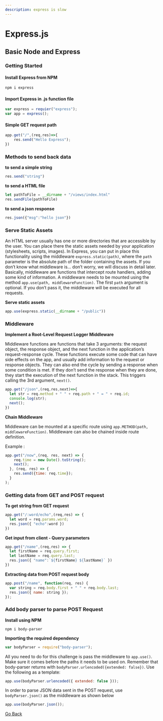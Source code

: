 ```yaml
---
description: express is slow
---
```


# Express.js

## Basic Node and Express

### Getting Started

#### Install Express from NPM

```bash
npm i express
```

#### Import Express in .js function file

```javascript
var express = requier("express");
var app = express();
```

#### Simple GET request path

```javascript
app.get("/",(req,res)=>{
    res.send("Hello Express");
})
```

### Methods to send back data

**to send a simple string**

```javascript
res.send("string")
```

**to send a HTML file**

```javascript
let pathToFile = __dirname + "/views/index.html"
res.sendFile(pathToFile)
```

**to send a json response**

```javascript
res.json({"msg":"hello json"})
```

### Serve Static Assets

An HTML server usually has one or more directories that are accessible by the user. You can place there the static assets needed by your application \(stylesheets, scripts, images\). In Express, you can put in place this functionality using the middleware `express.static(path)`, where the `path` parameter is the absolute path of the folder containing the assets. If you don’t know what middleware is... don’t worry, we will discuss in detail later. Basically, middleware are functions that intercept route handlers, adding some kind of information. A middleware needs to be mounted using the method `app.use(path, middlewareFunction)`. The first `path` argument is optional. If you don’t pass it, the middleware will be executed for all requests.

**Serve static assets**

```javascript
app.use(express.static(__dirname + "/public"))
```

### Middleware

**Implement a Root-Level Request Logger Middleware**

Middleware functions are functions that take 3 arguments: the request object, the response object, and the next function in the application’s request-response cycle. These functions execute some code that can have side effects on the app, and usually add information to the request or response objects. They can also end the cycle by sending a response when some condition is met. If they don’t send the response when they are done, they start the execution of the next function in the stack. This triggers calling the 3rd argument, `next()`.

```javascript
app.get("/json",(req,res,next)=>{
  let str = req.method + " " + req.path + " = " + req.id;
  console.log(str);
  next();
})
```

**Chain Middleware**

Middleware can be mounted at a specific route using `app.METHOD(path, middlewareFunction)`. Middleware can also be chained inside route definition.

Example :

```javascript
app.get("/now",(req, res, next) => {
    req.time = new Date().toString();
    next();
  }, (req, res) => {
    res.send({time: req.time});
  }
);
```

### Getting data from GET and POST request

**To get string from GET request**

```javascript
app.get("/:word/echo",(req,res) => {
  let word = req.params.word;
  res.json({ "echo":word })
})
```

**Get input from client - Query parameters**

```javascript
app.get("/name",(req,res) => {
  let firstName = req.query.first;
  let lastName = req.query.last;
  res.json({ "name":`${firstName} ${lastName}` })
})
```

**Extracting data from POST request body**

```javascript
app.post("/name", function(req, res) {
  var string = req.body.first + " " + req.body.last;
  res.json({ name: string });
});
```

### Add body parser to parse POST Request

**Install using NPM**

```text
npm i body-parser
```

**Importing the required dependency**

```javascript
var bodyParser = require("body-parser");
```

All you need to do for this challenge is pass the middleware to `app.use()`. Make sure it comes before the paths it needs to be used on. Remember that body-parser returns with `bodyParser.urlencoded({extended: false})`. Use the following as a template:

```javascript
app.use(bodyParser.urlencoded({ extended: false }));
```

In order to parse JSON data sent in the POST request, use `bodyParser.json()` as the middleware as shown below

```javascript
app.use(bodyParser.json());
```

[Go Back](node-express-fcc.md)

